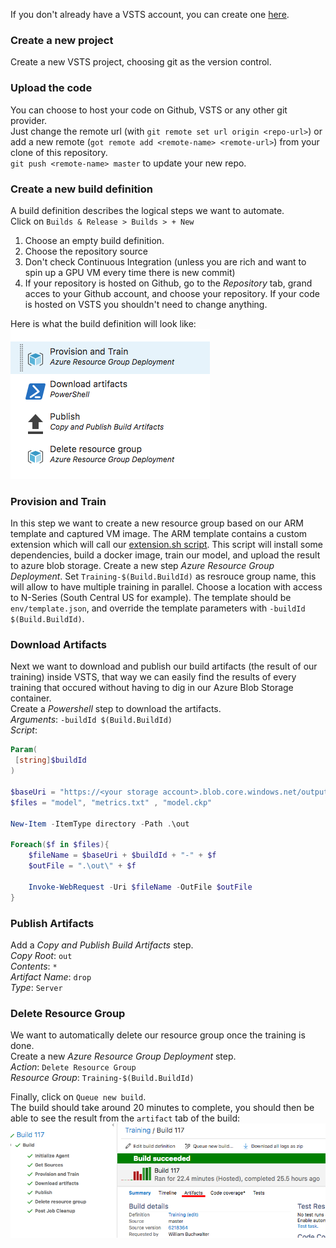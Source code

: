 If you don't already have a VSTS account, you can create one [here](www.visualstudio.com).

### Create a new project
Create a new VSTS project, choosing git as the version control.

### Upload the code
You can choose to host your code on Github, VSTS or any other git provider.  
Just change the remote url (with `git remote set url origin <repo-url>`) or add a new remote (`got remote add <remote-name> <remote-url>`) from your clone of this repository.   
`git push <remote-name> master` to update your new repo.

### Create a new build definition 
A build definition describes the logical steps we want to automate.  
Click on `Builds & Release > Builds > + New`  

1. Choose an empty build definition.
1. Choose the repository source
1. Don't check Continuous Integration (unless you are rich and want to spin up a GPU VM every time there is new commit)
1. If your repository is hosted on Github, go to the *Repository* tab, grand acces to your Github account, and choose your repository. If your code is hosted on VSTS you shouldn't need to change anything.

Here is what the build definition will look like:  
![](/doc/images/04.png)

### Provision and Train    

In this step we want to create a new resource group based on our ARM template and captured VM image. The ARM template contains a custom extension which will call our [extension.sh script](https://github.com/wbuchwalter/on-demand-training-cntk/blob/master/env/extension.sh). This script will install some dependencies, build a docker image, train our model, and upload the result to azure blob storage.
Create a new step *Azure Resource Group Deployment*. Set `Training-$(Build.BuildId)` as resrouce group name, this will allow to have multiple training in parallel. Choose a location with access to N-Series (South Central US for example). The template should be `env/template.json`, and override the template parameters with `-buildId $(Build.BuildId)`.


### Download Artifacts   

Next we want to download and publish our build artifacts (the result of our training) inside VSTS, that way we can easily find the results of every training that occured without having to dig in our Azure Blob Storage container.  
Create a *Powershell* step to download the artifacts.  
*Arguments*: `-buildId $(Build.BuildId)`  
*Script*: 
```Powershell
Param(
 [string]$buildId
)

$baseUri = "https://<your storage account>.blob.core.windows.net/output/"
$files = "model", "metrics.txt" , "model.ckp" 

New-Item -ItemType directory -Path .\out

Foreach($f in $files){
    $fileName = $baseUri + $buildId + "-" + $f
    $outFile = ".\out\" + $f 
   
    Invoke-WebRequest -Uri $fileName -OutFile $outFile
}
```

### Publish Artifacts  
Add a *Copy and Publish Build Artifacts* step.  
*Copy Root*: `out`  
*Contents*: `*`  
*Artifact Name*: `drop`  
*Type*: `Server`  

### Delete Resource Group  
We want to automatically delete our resource group once the training is done.  
Create a new *Azure Resource Group Deployment* step.  
*Action*: `Delete Resource Group`  
*Resource Group*: `Training-$(Build.BuildId)`


Finally, click on `Queue new build`.  
The build should take around 20 minutes to complete, you should then be able to see the result from the `artifact` tab of the build:  
![](/doc/images/05.png)
